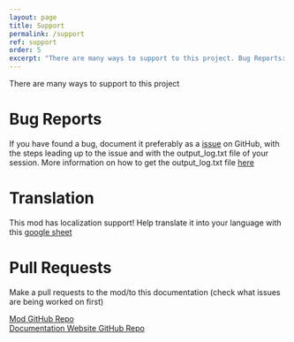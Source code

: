 ```yaml
---
layout: page
title: Support
permalink: /support
ref: support
order: 5
excerpt: "There are many ways to support to this project. Bug Reports: If you have found a bug, document it preferably as an issue on GitHub with the steps leading up to the issue"
---
```


There are many ways to support to this project

# Bug Reports

If you have found a bug, document it preferably as a [issue](https://github.com/Cgameworld/TrafficLightReplacer/issues) on GitHub, with the steps leading up to the issue and with the output_log.txt file of your session. More information on how to get the output_log.txt file [here](https://steamcommunity.com/sharedfiles/filedetails/?id=463645931)

# Translation
This mod has localization support! Help translate it into your language with this [google sheet](https://docs.google.com/spreadsheets/d/1kWPPgooa0eKep2ELPwoYKz4qJjLCdzmWs8BDeXo5aL4/edit#gid=0)

# Pull Requests

Make a pull requests to the mod/to this documentation (check what issues are being worked on first)

[Mod GitHub Repo](https://github.com/Cgameworld/TrafficLightReplacer)\
[Documentation Website GitHub Repo](https://github.com/Cgameworld/TrafficLightReplacer-Site)